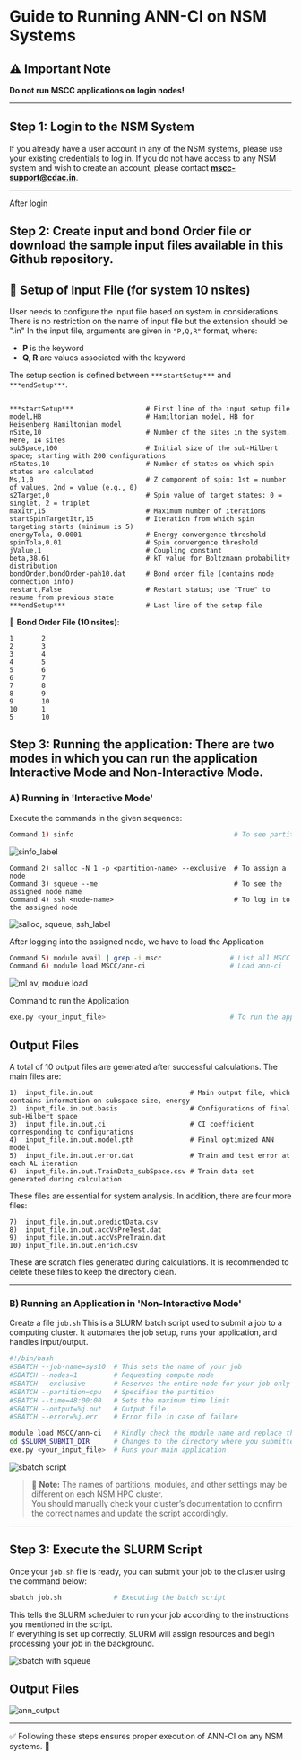 # Guide to Running ANN-CI on NSM Systems

## ⚠️ Important Note
**Do not run MSCC applications on login nodes!**

---

##  Step 1: Login to the NSM System
If you already have a user account in any of the NSM systems, please use your existing credentials to log in.
If you do not have access to any NSM system and wish to create an account, please contact **mscc-support@cdac.in**.

---
After login

##  Step 2: Create input and bond Order file or download the sample input files available in this Github repository.

## 🔧 Setup of Input File (for system 10 nsites)
User needs to configure the input file based on system in considerations. There is no restriction on the name of input file but the extension should be ".in"
In the input file, arguments are given in `"P,Q,R"` format, where:

- **P** is the keyword
- **Q, R** are values associated with the keyword

The setup section is defined between `***startSetup***` and `***endSetup***`.
```

***startSetup***                  # First line of the input setup file
model,HB                          # Hamiltonian model, HB for Heisenberg Hamiltonian model
nSite,10                          # Number of the sites in the system. Here, 14 sites
subSpace,100                      # Initial size of the sub-Hilbert space; starting with 200 configurations
nStates,10                        # Number of states on which spin states are calculated
Ms,1,0                            # Z component of spin: 1st = number of values, 2nd = value (e.g., 0)
s2Target,0                        # Spin value of target states: 0 = singlet, 2 = triplet
maxItr,15                         # Maximum number of iterations
startSpinTargetItr,15             # Iteration from which spin targeting starts (minimum is 5)
energyTola, 0.0001                # Energy convergence threshold
spinTola,0.01                     # Spin convergence threshold
jValue,1                          # Coupling constant
beta,38.61                        # kT value for Boltzmann probability distribution
bondOrder,bondOrder-pah10.dat     # Bond order file (contains node connection info)
restart,False                     # Restart status; use "True" to resume from previous state
***endSetup***                    # Last line of the setup file

```

📌 **Bond Order File (10 nsites)**:
```
1       2
2       3
3       4
4       5
5       6
6       7
7       8
8       9
9       10
10      1
5       10
```


##  Step 3: Running the application: There are two modes in which you can run the application **Interactive Mode** and **Non-Interactive Mode**.

### A) Running in 'Interactive Mode'
Execute the commands in the given sequence:

```bash
Command 1) sinfo                                        # To see partition names
```
![sinfo_label](https://github.com/user-attachments/assets/a8e063f6-1628-4cbb-bdf0-f040e53c0dd6)

```
Command 2) salloc -N 1 -p <partition-name> --exclusive  # To assign a node
Command 3) squeue --me                                  # To see the assigned node name
Command 4) ssh <node-name>                              # To log in to the assigned node
```
![salloc, squeue, ssh_label](https://github.com/user-attachments/assets/5b47c8f6-c512-4250-84e2-f333edd2bc76)


After logging into the assigned node, we have to load the Application
```bash
Command 5) module avail | grep -i mscc                 # List all MSCC applications
Command 6) module load MSCC/ann-ci                     # Load ann-ci
```
![ml av, module load](https://github.com/user-attachments/assets/8277b75e-d65a-4e18-97f0-d6533a712619)


Command to run the Application
```bash
exe.py <your_input_file>                               # To run the application
```
## Output Files

A total of 10 output files are generated after successful calculations.
The main files are:

```
1)  input_file.in.out                        # Main output file, which contains information on subspace size, energy
2)  input_file.in.out.basis                  # Configurations of final sub-Hilbert space
3)  input_file.in.out.ci                     # CI coefficient corresponding to configurations
4)  input_file.in.out.model.pth              # Final optimized ANN model
5)  input_file.in.out.error.dat              # Train and test error at each AL iteration
6)  input_file.in.out.TrainData_subSpace.csv # Train data set generated during calculation
```

These files are essential for system analysis. In addition, there are four more files:

```
7)  input_file.in.out.predictData.csv
8)  input_file.in.out.accVsPreTest.dat
9)  input_file.in.out.accVsPreTrain.dat
10) input_file.in.out.enrich.csv
```

These are scratch files generated during calculations.
It is recommended to delete these files to keep the directory clean.

---

### B) Running an Application in 'Non-Interactive Mode'
Create a file `job.sh`
This is a SLURM batch script used to submit a job to a computing cluster. It automates the job setup, runs your application, and handles input/output.

```bash
#!/bin/bash
#SBATCH --job-name=sys10  # This sets the name of your job
#SBATCH --nodes=1         # Requesting compute node
#SBATCH --exclusive       # Reserves the entire node for your job only
#SBATCH --partition=cpu   # Specifies the partition
#SBATCH --time=48:00:00   # Sets the maximum time limit
#SBATCH --output=%j.out   # Output file
#SBATCH --error=%j.err    # Error file in case of failure

module load MSCC/ann-ci   # Kindly check the module name and replace the command accordingly
cd $SLURM_SUBMIT_DIR      # Changes to the directory where you submitted the job from
exe.py <your_input_file>  # Runs your main application
```
![sbatch script](https://github.com/user-attachments/assets/541dc399-db92-4def-870e-191de06d6b18)

> 📌 **Note:** The names of partitions, modules, and other settings may be different on each NSM HPC cluster.  
> You should manually check your cluster’s documentation to confirm the correct names and update the script accordingly.

---

## Step 3: Execute the SLURM Script

Once your `job.sh` file is ready, you can submit your job to the cluster using the command below:

```bash
sbatch job.sh             # Executing the batch script
```
This tells the SLURM scheduler to run your job according to the instructions you mentioned in the script.  
If everything is set up correctly, SLURM will assign resources and begin processing your job in the background. 

![sbatch with squeue](https://github.com/user-attachments/assets/ca2cb65b-b993-468c-a59f-53084726d9ba)

## Output Files
![ann_output](https://github.com/user-attachments/assets/48e011a7-b559-4d27-b7f3-14e33fa28b9a)


---

✅ Following these steps ensures proper execution of ANN-CI on any NSM systems. 🚀

